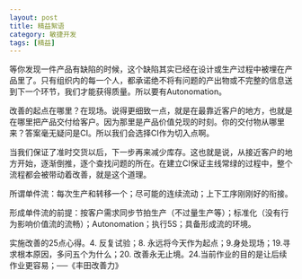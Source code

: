 ```yaml
---
layout: post
title: 精益絮语
category: 敏捷开发
tags: [精益]
---
```

等你发现一件产品有缺陷的时候，这个缺陷其实已经在设计或生产过程中被埋在产品里了。只有组织内的每一个人，都承诺绝不将有问题的产出物或不完整的信息送到下一个环节，我们才能获得质量。所以要有Autonomation。

改善的起点在哪里？在现场。说得更细致一点，就是在最靠近客户的地方，也就是在哪里把产品交付给客户。因为那里是产品价值兑现的时刻。你的交付物从哪里来？答案毫无疑问是CI。所以我们会选择CI作为切入点啊。

当我们保证了准时交货以后，下一步再来减少库存。这也就是说，从接近客户的地方开始，逐渐倒推，逐个查找问题的所在。在建立CI保证主线常绿的过程中，整个流程都会被带动着改善，就是这个道理。

所谓单件流：每次生产和转移一个；尽可能的连续流动；上下工序刚刚好的衔接。

形成单件流的前提：按客户需求同步节拍生产（不过量生产等）；标准化（没有行为影响价值流的流畅）；Autonomation；执行5S；具备形成流的环境。

实施改善的25点心得。4. 反复试验；8. 永远将今天作为起点；9.身处现场；19.寻求根本原因，多问五个为什么；20.
改善永无止境。24.当前作业的目的是让后续作业更容易；──《丰田改善力》